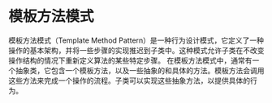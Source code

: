 # 模板方法模式
模板方法模式（Template Method Pattern）是一种行为设计模式，它定义了一种操作的基本架构，并将一些步骤的实现推迟到子类中。这种模式允许子类在不改变操作结构的情况下重新定义算法的某些特定步骤。
在模板方法模式中，通常有一个抽象类，它包含一个模板方法，以及一些抽象的和具体的方法。模板方法会调用这些方法来完成一个操作的流程。子类可以实现这些抽象方法，以提供具体的行为。